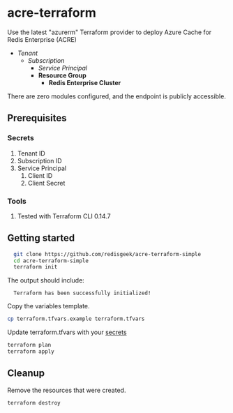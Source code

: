 # acre-terraform

Use the latest "azurerm" Terraform provider to deploy
Azure Cache for Redis Enterprise (ACRE)

- _Tenant_
  - _Subscription_
    - _Service Principal_
    - **Resource Group**
      - **Redis Enterprise Cluster**

There are zero modules configured, and the endpoint is publicly accessible.

## Prerequisites

### Secrets

1. Tenant ID
2. Subscription ID
3. Service Principal
   1. Client ID
   2. Client Secret
    
### Tools

1. Tested with Terraform CLI 0.14.7

## Getting started

```bash
  git clone https://github.com/redisgeek/acre-terraform-simple
  cd acre-terraform-simple
  terraform init
```
The output should include:
```text
  Terraform has been successfully initialized!
```
Copy the variables template.
```bash
cp terraform.tfvars.example terraform.tfvars
```
Update terraform.tfvars with your [secrets](#secrets)
```bash
terraform plan
terraform apply
```

## Cleanup

Remove the resources that were created.

```bash
terraform destroy
```
